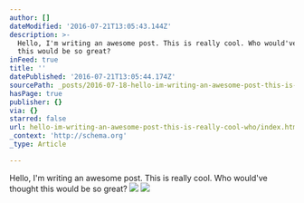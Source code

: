 ```yaml
---
author: []
dateModified: '2016-07-21T13:05:43.144Z'
description: >-
  Hello, I'm writing an awesome post. This is really cool. Who would've thought
  this would be so great?
inFeed: true
title: ''
datePublished: '2016-07-21T13:05:44.174Z'
sourcePath: _posts/2016-07-18-hello-im-writing-an-awesome-post-this-is-really-cool-who.md
hasPage: true
publisher: {}
via: {}
starred: false
url: hello-im-writing-an-awesome-post-this-is-really-cool-who/index.html
_context: 'http://schema.org'
_type: Article

---
```

Hello, I'm writing an awesome post. This is really cool. Who would've thought this would be so great?
![](https://the-grid-user-content.s3-us-west-2.amazonaws.com/c53d21d4-0f65-48a7-ac41-b15451917c62.jpg)
![](https://the-grid-user-content.s3-us-west-2.amazonaws.com/00984e01-8f34-4718-b6ad-351f09c8308e.jpg)